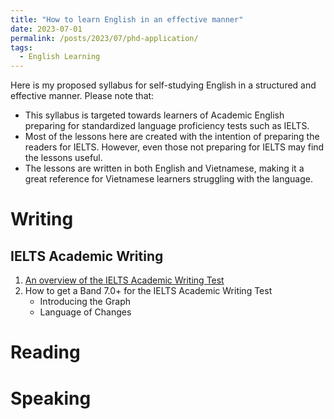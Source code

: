 ```yaml
---
title: "How to learn English in an effective manner"
date: 2023-07-01
permalink: /posts/2023/07/phd-application/
tags:
  - English Learning
---
```


Here is my proposed syllabus for self-studying English in a structured and effective manner. Please note that:
* This syllabus is targeted towards learners of Academic English preparing for standardized language proficiency tests such as IELTS. 
* Most of the lessons here are created with the intention of preparing the readers for IELTS. However, even those not preparing for IELTS may find the lessons useful.
* The lessons are written in both English and Vietnamese, making it a great reference for Vietnamese learners struggling with the language.

# Writing

## IELTS Academic Writing
1. [An overview of the IELTS Academic Writing Test](../post_collections/english-workshop/ielts-writing-overview)
2. How to get a Band 7.0+ for the IELTS Academic Writing Test
    * Introducing the Graph
    * Language of Changes

Reading
======

Speaking
======
